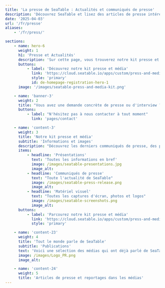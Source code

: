 ```yaml
---
title: 'La presse de SeaTable : Actualités et communiqués de presse'
description: 'Découvrez SeaTable et lisez des articles de presse intéressants qui mettent en lumière notre plateforme no-code.'
date: '2025-04-03'
url: '/fr/presse'
aliases:
    - '/fr/press/'

sections:
    - name: hero-6
      weight: 1
      h1: 'Presse et Actualités'
      description: 'Sur cette page, vous trouverez notre kit presse et média ainsi que des articles de presse intéressants sur SeaTable. Nous ne sommes pas les seuls à faire parler de nous, de nombreux médias le font également.<br></br>Vous souhaitez également écrire sur nous ? Nous vous fournissons des informations avec plaisir !'
      buttons:
          - label: 'Découvrez notre kit presse et média'
            link: 'https://cloud.seatable.io/apps/custom/press-and-media-kit'
            style: 'primary'
            id: de-homepage-registration-hero-1
      image: '/images/seatable-press-and-media-kit.png'

    - name: 'banner-3'
      weight: 2
      title: "Vous avez une demande concrète de presse ou d'interview ?"
      buttons:
          - label: "N'hésitez pas à nous contacter à tout moment"
            link: 'pages/contact'

    - name: 'content-3'
      weight: 3
      title: 'Notre kit presse et média'
      subtitle: 'Informations et images'
      description: "Découvrez les derniers communiqués de presse, des présentations claires et des images prêtes à l'emploi. Tout cela est disponible dans notre kit presse et média compact à télécharger."
      items:
          - headline: 'Présentations'
            text: 'Toutes les informations en bref'
            image: /images/seatable-presentations.jpg
            image_alt:
          - headline: 'Communiqués de presse'
            text: "Toute l'actualité de SeaTable"
            image: /images/seatable-press-release.png
            image_alt:
          - headline: 'Matériel visuel'
            text: "Toutes les captures d'écran, photos et logos"
            image: /images/seatable-screenshots.png
            image_alt:
      buttons:
          - label: 'Parcourez notre kit presse et média'
            link: 'https://cloud.seatable.io/apps/custom/press-and-media-kit'
            style: 'primary'

    - name: 'content-23'
      weight: 4
      title: 'Tout le monde parle de SeaTable'
      subtitle: 'Publications'
      text: 'Voici une sélection des médias qui ont déjà parlé de SeaTable.'
      image: /images/Logo_PR.png
      image_alt:

    - name: 'content-24'
      weight: 5
      title: 'Articles de presse et reportages dans les médias'
---
```

